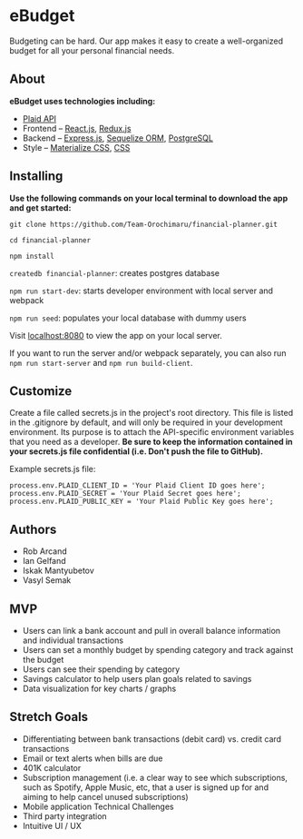 # eBudget

Budgeting can be hard. Our app makes it easy to create a well-organized budget for all your personal financial needs.

## About

**eBudget uses technologies including:**
* [Plaid API](https://plaid.com/docs/)
* Frontend – [React.js](https://reactjs.org/), [Redux.js](https://redux.js.org/)
* Backend – [Express.js](https://expressjs.com/), [Sequelize ORM](https://sequelize.org/), [PostgreSQL](https://www.postgresql.org/)
* Style – [Materialize CSS](https://materializecss.com/), [CSS](https://www.w3.org/Style/CSS/Overview.en.html)

## Installing

**Use the following commands on your local terminal to download the app and get started:**

`git clone https://github.com/Team-Orochimaru/financial-planner.git`

`cd financial-planner`

`npm install`

`createdb financial-planner`: creates postgres database

`npm run start-dev`: starts developer environment with local server and webpack

`npm run seed`: populates your local database with dummy users

Visit [localhost:8080](http://localhost:8080) to view the app on your local server.

If you want to run the server and/or webpack separately, you can also run `npm run start-server` and `npm run build-client`.

## Customize

Create a file called secrets.js in the project's root directory. This file is listed in the .gitignore by default, and will only be required in your development environment. Its purpose is to attach the API-specific environment variables that you need as a developer. **Be sure to keep the information contained in your secrets.js file confidential (i.e. Don't push the file to GitHub).**

Example secrets.js file:

```
process.env.PLAID_CLIENT_ID = 'Your Plaid Client ID goes here';
process.env.PLAID_SECRET = 'Your Plaid Secret goes here';
process.env.PLAID_PUBLIC_KEY = 'Your Plaid Public Key goes here';
```

## Authors

* Rob Arcand
* Ian Gelfand
* Iskak Mantyubetov
* Vasyl Semak

## MVP

* Users can link a bank account and pull in overall balance information and individual transactions
* Users can set a monthly budget by spending category and track against the budget
* Users can see their spending by category
* Savings calculator to help users plan goals related to savings
* Data visualization for key charts / graphs

## Stretch Goals

* Differentiating between bank transactions (debit card) vs. credit card transactions
* Email or text alerts when bills are due
* 401K calculator
* Subscription management (i.e. a clear way to see which subscriptions, such as Spotify, Apple Music, etc, that a user is signed up for and aiming to help cancel unused subscriptions)
* Mobile application
  Technical Challenges
* Third party integration
* Intuitive UI / UX
